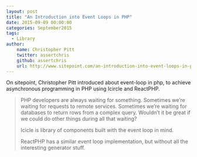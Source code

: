 ```yaml
---
layout: post
title: "An Introduction into Event Loops in PHP"
date: 2015-09-09 00:00:00
categories: September2015
tags:
  - Library
author:
    name: Christopher Pitt
    twitter: assertchris
    github: assertchris
    url: http://www.sitepoint.com/an-introduction-into-event-loops-in-php/
---
```

On sitepoint, Christopher Pitt introduced about event-loop in php, to achieve asynchronous programming in PHP using Icircle and ReactPHP.

> PHP developers are always waiting for something. Sometimes we’re waiting for requests to remote services. Sometimes we’re waiting for databases to return rows from a complex query. Wouldn’t it be great if we could do other things during all that waiting?
>
> Icicle is library of components built with the event loop in mind.
>
> ReactPHP has a similar event loop implementation, but without all the interesting generator stuff.
